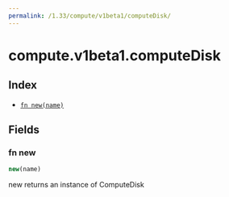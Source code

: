 ```yaml
---
permalink: /1.33/compute/v1beta1/computeDisk/
---
```


# compute.v1beta1.computeDisk



## Index

* [`fn new(name)`](#fn-new)

## Fields

### fn new

```ts
new(name)
```

new returns an instance of ComputeDisk